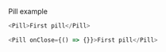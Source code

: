 Pill example

```js
<Pill>First pill</Pill>
```

```js
<Pill onClose={() => {}}>First pill</Pill>
```